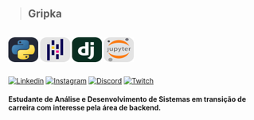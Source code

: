 >## Gripka 

<div style="display: inline_block"><br>
  <img align="center" alt="GripkaPython" height="50" width="60" src="https://github.com/tandpfun/skill-icons/blob/main/icons/Python-Dark.svg">
  <img align="center" alt="GripkaPandas" height="50" width="60" src="https://github.com/gripka/icones_skill/blob/main/icones/Pandas.svg">
  <img align="center" alt="GripkaDjango" height="50" width="60" src="https://github.com/gripka/icones_skill/blob/main/icones/Django.svg">
  <img align="center" alt="GripkaJupyter" height="50" width="60" src="https://github.com/gripka/icones_skill/blob/main/icones/Jupyter.svg">

</div>

  ##

[![Linkedin](https://img.shields.io/badge/LinkedIn-0077B5?style=for-the-badge&logo=linkedin&logoColor=white)](https://www.linkedin.com/in/gripka)
[![Instagram](https://img.shields.io/badge/Instagram-E4405F?style=for-the-badge&logo=instagram&logoColor=white)](https://www.instagram.com/gripkinha)
[![Discord](https://img.shields.io/badge/Discord-7289DA?style=for-the-badge&logo=discord&logoColor=white)](https://discord.gg/PwvzkGx)
[![Twitch](https://img.shields.io/badge/Twitch-9146FF?style=for-the-badge&logo=twitch&logoColor=white)](https://www.twitch.tv/gripka)

#### Estudante de Análise e Desenvolvimento de Sistemas em transição de carreira com interesse pela área de backend. 

